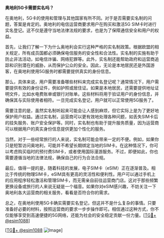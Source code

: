 **奥地利5G卡需要实名吗？**

在奥地利，5G卡的使用和管理与其他国家有所不同。对于是否需要实名制的问题，答案是肯定的。奥地利的电信运营商要求用户在购买和激活5G SIM卡时进行实名登记。这不仅是遵守当地法律法规的要求，也是为了保障通信安全和用户的权益。

首先，让我们了解一下为什么奥地利会实行这种严格的实名制政策。根据欧盟的相关规定，所有成员国都必须确保电信服务的安全性和合法性。实名制的实施有助于防止非法活动，如电信诈骗、网络犯罪等。此外，实名制还能帮助政府和运营商追踪和识别潜在的威胁，从而保护公众的安全。因此，无论是本地居民还是外国游客，在奥地利使用5G服务时都需要提供真实的身份信息。

那么，具体来说，用户需要准备哪些材料来完成实名登记呢？通常情况下，用户需要提供有效的身份证件，例如护照或居住证。如果是本地居民，还需要提供地址证明文件，比如水电费账单或银行对账单。这些材料将用于验证用户的身份信息，并确保其与实际使用者相符。一旦完成实名登记，用户就可以正常使用5G服务了。

需要注意的是，虽然实名制听起来可能会让人感到麻烦，但它实际上是为了更好地保护用户权益。通过实名制，运营商可以更有效地处理各种问题，如丢失SIM卡后的挂失服务、账户安全保护等。同时，实名制也有助于提升服务质量，因为运营商可以根据用户的真实身份信息提供更加个性化的服务。

当然，对于一些经常旅行的人来说，实名制可能会带来一定的不便。例如，如果你只是短暂访问奥地利，可能并不希望长期绑定当地的SIM卡。在这种情况下，你可以考虑购买临时的预付费SIM卡，或者使用国际漫游服务。不过，即便如此，你也需要遵循当地的法律法规，确保自己的行为合法合规。

最后，值得一提的是，随着科技的发展，电子SIM卡（eSIM）正在逐渐普及。相比于传统的物理SIM卡，eSIM具有更高的灵活性和便利性。用户可以通过手机上的应用程序轻松激活和管理SIM卡，而无需亲自前往运营商门店。这对于那些频繁更换设备或旅行的人来说无疑是一个福音。如果你对eSIM感兴趣，不妨关注一下奥地利各大运营商的相关服务，看看是否符合你的需求。

总之，在奥地利使用5G卡确实需要实名登记，但这并不是什么复杂的事情。只要准备好必要的材料，按照运营商的要求一步步操作即可。相信通过这种方式，你不仅能够享受到高速便捷的5G网络，还能为社会的安全稳定贡献一份力量。[[TG💪+ @esim1088](https://t.me/s/esim1088)]

[[TG💪+ @esim1088](https://t.me/s/esim1088) ![Image](https://i.postimg.cc/4NQfJmqS/Snipaste-2025-05-13-00-14-12.png)]
